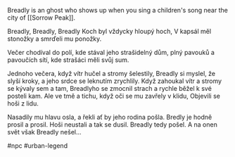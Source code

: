 Breadly is an ghost who shows up when you sing a children's song near the city of [[Sorrow Peak]].

Breadly, Breadly, Breadly Koch
byl vždycky hloupý hoch, 
V kapsál měl stonožky
a smrďeli mu ponožky. 

Večer chodíval do polí,
kde stával jeho strašidelný dům,
plný pavouků a pavoučích sítí,
kde strašáci měli svůj sum.

Jednoho večera, když vítr hučel a stromy šelestily,
Breadly si myslel, že slyší kroky, a jeho srdce se leknutím zrychlily. 
Když zahoukal vítr a stromy se kývaly sem a tam, 
Breadlyho se zmocnil strach a rychle běžel k své posteli kam. 
Ale ve tmě a tichu, když oči se mu zavřely v klidu, 
Objevili se hoši z lidu. 

Nasadily mu hlavu osla, 
a řekli ať by jeho rodina pošla. 
Bredly je hodně prosil a prosil. 
Hoši neustali a tak se dusil. 
Breadly tedy pošel. 
A na onen svět však Breadly nešel...

#npc #urban-legend